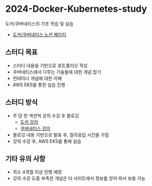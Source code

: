   # 2024-Docker-Kubernetes-study
도커/쿠버네티스의 기초 학습 및 실습

- [도커/쿠버네티스 노션 페이지](https://youthful-sociology-2db.notion.site/2024-f1de4baac7204dd5a2c68d7a67c0d5cb?pvs=4)

## 스터디 목표
- 스터디 내용을 기반으로 포트폴리오 작성
- 쿠버네티스에서 다루는 기술들에 대한 개념 잡기
- 컨테이너 개념에 대한 이해
- AWS EKS를 통한 실습 진행


## 스터디 방식
- 주 당 한 섹션씩 강의 수강 후 블로깅
    - [도커 강의](https://www.inflearn.com/course/%EA%B0%9C%EB%B0%9C%EC%9E%90%EB%A5%BC-%EC%9C%84%ED%95%9C-%EC%89%AC%EC%9A%B4-%EB%8F%84%EC%BB%A4#curriculum)
    - [쿠버네티스 강의](https://www.inflearn.com/course/%EC%BF%A0%EB%B2%84%EB%84%A4%ED%8B%B0%EC%8A%A4-%EA%B8%B0%EC%B4%88)
- 블로깅 내용 기반으로 발표 후, 질의응답 시간을 가짐
- 강의 수강 후, AWS EKS를 통해 실습

## 기타 유의 사항
- 최소 4개월 이상 진행 예정
- 강의 수강 도중 부족한 개념은 타 사이트에서 정보를 얻어 와서 보충 가능
